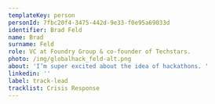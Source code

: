 ```yaml
---
templateKey: person
personId: 7fbc20f4-3475-442d-9e33-f0e95a69033d
identifier: Brad Feld
name: Brad
surname: Feld
role: VC at Foundry Group & co-founder of Techstars.
photo: /img/globalhack_feld-alt.png
about: 'I’m super excited about the idea of hackathons. '
linkedin: ''
label: track-lead
tracklist: Crisis Response
---
```

